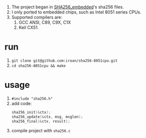 1. The project began in [SHA256_embedded](https://github.com/MinfonTsai/SHA256_embedded)'s sha256 files.
1. I only ported to embedded chips, such as Intel 8051 series CPUs.
1. Supported compilers are: 
    1. GCC ANSI, C89, C9X, C1X
    1. Keil CX51.

# run 
1. `git clone git@github.com:iroan/sha256-8051cpu.git`
1. `cd sha256-8051cpu && make`

# usage
1. `#include "sha256.h"`
1. add code:
    ```c
    sha256_init(&ctx);
    sha256_update(&ctx, msg, msglen);
    sha256_final(&ctx, result);
    ```
1. compile project with `sha256.c`